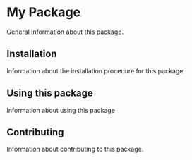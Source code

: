 # My Package

General information about this package.

## Installation

Information about the installation procedure for this package.

## Using this package

Information about using this package

## Contributing

Information about contributing to this package.